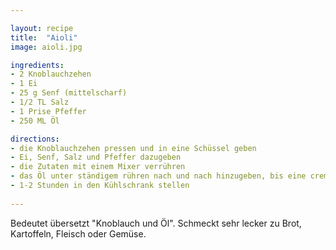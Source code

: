 ```yaml
---

layout: recipe
title:  "Aioli"
image: aioli.jpg

ingredients:
- 2 Knoblauchzehen
- 1 Ei
- 25 g Senf (mittelscharf)
- 1/2 TL Salz
- 1 Prise Pfeffer
- 250 ML Öl

directions:
- die Knoblauchzehen pressen und in eine Schüssel geben
- Ei, Senf, Salz und Pfeffer dazugeben
- die Zutaten mit einem Mixer verrühren 
- das Öl unter ständigem rühren nach und nach hinzugeben, bis eine cremige Masse entsteht
- 1-2 Stunden in den Kühlschrank stellen
  
---
```


Bedeutet übersetzt "Knoblauch und Öl". Schmeckt sehr lecker zu Brot, Kartoffeln, Fleisch oder Gemüse.